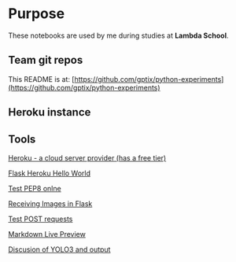 # Purpose
These notebooks are used by me during studies at **Lambda School**.


## Team git repos
This README is at: [https://github.com/gptix/python-experiments](https://github.com/gptix/python-experiments)


## Heroku instance

## Tools

[Heroku - a cloud server provider (has a free tier)](www.heroku.com)

[Flask Heroku Hello World](https://hidenobu-tokuda.com/how-to-build-a-hello-world-web-application-using-flask-and-deploy-it-to-heroku/)

[Test PEP8 onlne](http://pep8online.com/)

[Receiving Images in Flask](http://www.patricksoftwareblog.com/receiving-files-with-a-flask-rest-api/)

[Test POST requests](https://docs.postman-echo.com/?version=latest)

[Markdown Live Preview](https://markdownlivepreview.com/)

[Discusion of YOLO3 and output](https://www.aiproblog.com/index.php/2019/05/26/how-to-perform-object-detection-with-yolov3-in-keras/)